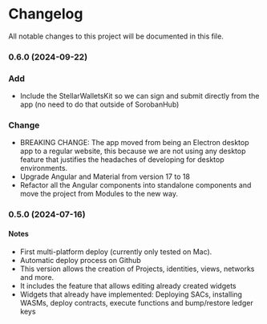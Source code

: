 # Changelog

All notable changes to this project will be documented in this file.

### 0.6.0 (2024-09-22)
### Add
- Include the StellarWalletsKit so we can sign and submit directly from the app (no need to do that outside of SorobanHub)

### Change
- BREAKING CHANGE: The app moved from being an Electron desktop app to a regular website, this because we are not using any desktop feature that justifies the headaches of developing for desktop environments.
- Upgrade Angular and Material from version 17 to 18
- Refactor all the Angular components into standalone components and move the project from Modules to the new way.

### 0.5.0 (2024-07-16)
#### Notes
- First multi-platform deploy (currently only tested on Mac).
- Automatic deploy process on Github
- This version allows the creation of Projects, identities, views, networks and more.
- It includes the feature that allows editing already created widgets
- Widgets that already have implemented: Deploying SACs, installing WASMs, deploy contracts, execute functions and bump/restore ledger keys 
